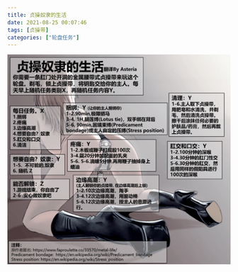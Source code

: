 ```yaml
---
title: 贞操奴隶的生活
date: 2021-08-25 00:07:46
tags: [贞操带]
categories: ["轮盘任务"]
---
```


![](metal_life_zh_compressd.png)
